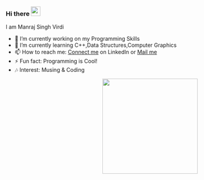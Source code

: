 ### Hi there <img src="https://raw.githubusercontent.com/MartinHeinz/MartinHeinz/master/wave.gif" width="25px">

<!--
**Manraj29/Manraj29** is a ✨ _special_ ✨ repository because its `README.md` (this file) appears on your GitHub profile.-->

I am Manraj Singh Virdi

- 🔭 I’m currently working on my Programming Skills
- 🌱 I’m currently learning C++,Data Structures,Computer Graphics
- 📫 How to reach me: <a href="https://www.linkedin.com/in/manraj-singh-virdi-44aa451b2/detail/">Connect me</a> on LinkedIn or <a href = "mailto:virdimanajsingh9@gmail.com">Mail me</a>
- ⚡ Fun fact: Programming is Cool!
- 🎶 Interest: Musing & Coding

<p align="right">
 <img src="https://user-images.githubusercontent.com/61323049/110215282-de210200-7ece-11eb-865f-f769bbe6c1b7.jpg" width="250px" right="100px">
</p>
